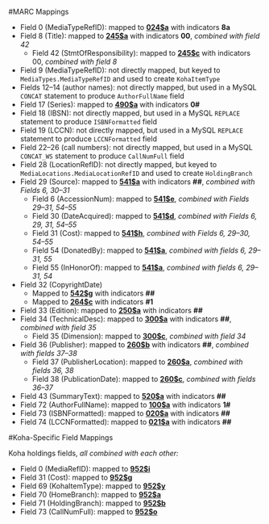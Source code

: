 #MARC Mappings
- Field 0 (MediaTypeRefID): mapped to **[024$a](http://www.loc.gov/marc/bibliographic/bd024.html)** with indicators **8a**
- Field 8 (Title): mapped to **[245$a](http://www.loc.gov/marc/bibliographic/bd245.html)** with indicators **00**, *combined with field 42*
	- Field 42 (StmtOfResponsibility): mapped to **[245$c](http://www.loc.gov/marc/bibliographic/bd245.html)** with indicators 00, *combined with field 8*
- Field 9 (MediaTypeRefID): not directly mapped, but keyed to `MediaTypes.MediaTypeRefID` and used to create `KohaItemType`
- Fields 12–14 (author names): not directly mapped, but used in a MySQL `CONCAT` statement to produce `AuthorFullName` field
- Field 17 (Series): mapped to **[490$a](http://www.loc.gov/marc/bibliographic/bd490.html)** with indicators **0#**
- Field 18 (IBSN): not directly mapped, but used in a MySQL `REPLACE` statement to produce `ISBNFormatted` field
- Field 19 (LCCN): not directly mapped, but used in a MySQL `REPLACE` statement to produce `LCCNFormatted` field
- Field 22–26 (call numbers): not directly mapped, but used in a MySQL `CONCAT_WS` statement to produce `CallNumFull` field
- Field 28 (LocationRefID): not directly mapped, but keyed to `MediaLocations.MediaLocationRefID` and used to create `HoldingBranch`
- Field 29 (Source): mapped to **[541$a](http://www.loc.gov/marc/bibliographic/bd541.html)** with indicators **##**, *combined with Fields 6, 30–31*
	- Field 6 (AccessionNum): mapped to **[541$e](http://www.loc.gov/marc/bibliographic/bd541.html)**, *combined with Fields 29–31, 54–55*
	- Field 30 (DateAcquired): mapped to **[541$d](http://www.loc.gov/marc/bibliographic/bd541.html)**, *combined with Fields 6, 29, 31, 54–55*
	- Field 31 (Cost): mapped to **[541$h](http://www.loc.gov/marc/bibliographic/concise/bd541.html)**, *combined with Fields 6, 29–30, 54–55*
	- Field 54 (DonatedBy): mapped to **[541$a](http://www.loc.gov/marc/bibliographic/bd541.html)**, *combined with fields 6, 29–31, 55*
	- Field 55 (InHonorOf): mapped to **[541$a](http://www.loc.gov/marc/bibliographic/bd541.html)**, *combined with fields 6, 29–31, 54*
- Field 32 (CopyrightDate)
	- Mapped to **[542$g](http://www.loc.gov/marc/bibliographic/bd542.html)** with indicators **##**
	- Mapped to **[264$c](http://www.loc.gov/marc/bibliographic/bd264.html)** with indicators **#1**
- Field 33 (Edition): mapped to **[250$a](http://www.loc.gov/marc/bibliographic/bd250.html)** with indicators **##**
- Field 34 (TechnicalDesc): mapped to **[300$a](http://www.loc.gov/marc/bibliographic/bd300.html)** with indicators **##**, *combined with field 35*
	- Field 35 (Dimension): mapped to **[300$c](http://www.loc.gov/marc/bibliographic/bd300.html)**, *combined with field 34*
- Field 36 (Publisher): mapped to **[260$b](http://www.loc.gov/marc/bibliographic/bd260.html)** with indicators **##**, *combined with fields 37–38*
	- Field 37 (PublisherLocation): mapped to **[260$a](http://www.loc.gov/marc/bibliographic/bd260.html)**, *combined with fields 36, 38*
	- Field 38 (PublicationDate): mapped to **[260$c](http://www.loc.gov/marc/bibliographic/bd260.html)**, *combined with fields 36–37*
- Field 43 (SummaryText): mapped to **[520$a](http://www.loc.gov/marc/bibliographic/bd520.html)** with indicators **##**
- Field 72 (AuthorFullName): mapped to **[100$a](http://www.loc.gov/marc/bibliographic/bd100.html)** with indicators **1#**
- Field 73 (ISBNFormatted): mapped to **[020$a](http://www.loc.gov/marc/bibliographic/bd020.html)** with indicators **##**
- Field 74 (LCCNFormatted): mapped to **[021$a](http://www.loc.gov/marc/bibliographic/bd020.html)** with indicators **##**

#Koha-Specific Field Mappings

Koha holdings fields, *all combined with each other:*

- Field 0 (MediaRefID): mapped to **[952$i](http://goo.gl/QR4SnT)**
- Field 31 (Cost): mapped to **[952$g](http://goo.gl/QR4SnT)**
- Field 69 (KohaItemType): mapped to **[952$y](http://goo.gl/QR4SnT)**
- Field 70 (HomeBranch): mapped to **[952$a](http://goo.gl/QR4SnT)**
- Field 71 (HoldingBranch): mapped to **[952$b](http://goo.gl/QR4SnT)**
- Field 73 (CallNumFull): mapped to **[952$o](http://goo.gl/QR4SnT)**
